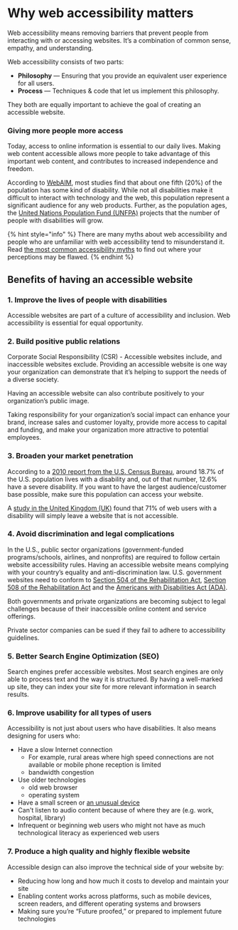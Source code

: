 # Why web accessibility matters

Web accessibility means removing barriers that prevent people from interacting with or accessing websites. It’s a combination of common sense, empathy, and understanding.

Web accessibility consists of two parts:

* **Philosophy** — Ensuring that you provide an equivalent user experience for all users.
* **Process** — Techniques & code that let us implement this philosophy.

They both are equally important to achieve the goal of creating an accessible website.

### Giving more people more access

Today, access to online information is essential to our daily lives. Making web content accessible allows more people to take advantage of this important web content, and contributes to increased independence and freedom.

According to [WebAIM](https://webaim.org/), most studies find that about one fifth \(20%\) of the population has some kind of disability. While not all disabilities make it difficult to interact with technology and the web, this population represent a significant audience for any web products. Further, as the population ages, the [United Nations Population Fund \(UNFPA\)](https://www.unfpa.org/publications/ageing-twenty-first-century) projects that the number of people with disabilities will grow.

{% hint style="info" %}
There are many myths about web accessibility and people who are unfamiliar with web accessibility tend to misunderstand it. Read [the most common accessibility myths](https://www.boia.org/blog/website-accessibility-isnt-what-you-think-it-is-10-myths-busted) to find out where your perceptions may be flawed.
{% endhint %}

## Benefits of having an accessible website

### 1. Improve the lives of people with disabilities

Accessible websites are part of a culture of accessibility and inclusion. Web accessibility is essential for equal opportunity.

### 2. Build positive public relations

Corporate Social Responsibility \(CSR\) - Accessible websites include, and inaccessible websites exclude. Providing an accessible website is one way your organization can demonstrate that it’s helping to support the needs of a diverse society.

Having an accessible website can also contribute positively to your organization’s public image.

Taking responsibility for your organization’s social impact can enhance your brand, increase sales and customer loyalty, provide more access to capital and funding, and make your organization more attractive to potential employees.

### 3. Broaden your market penetration

According to a [2010 report from the U.S. Census Bureau](https://www.census.gov/content/dam/Census/library/publications/2012/demo/p70-131.pdf), around 18.7% of the U.S. population lives with a disability and, out of that number, 12.6% have a severe disability. If you want to have the largest audience/customer base possible, make sure this population can access your website.

A [study in the United Kingdom \(UK\)](https://disability-smart.com/2017/01/10/is-there-really-a-business-case-for-website-accessibility/) found that 71% of web users with a disability will simply leave a website that is not accessible.

### 4. Avoid discrimination and legal complications

In the U.S., public sector organizations \(government-funded programs/schools, airlines, and nonprofits\) are required to follow certain website accessibility rules. Having an accessible website means complying with your country’s equality and anti-discrimination law. U.S. government websites need to conform to [Section 504 of the Rehabilitation Act](https://www.dol.gov/oasam/regs/statutes/sec504.htm), [Section 508 of the Rehabilitation Act](https://section508.gov/manage/laws-and-policies) and the [Americans with Disabilities Act \(ADA\)](https://www.ada.gov/).

Both governments and private organizations are becoming subject to legal challenges because of their inaccessible online content and service offerings.

Private sector companies can be sued if they fail to adhere to accessibility guidelines.

### 5. Better Search Engine Optimization \(SEO\)

Search engines prefer accessible websites. Most search engines are only able to process text and the way it is structured. By having a well-marked up site, they can index your site for more relevant information in search results.

### 6. Improve usability for all types of users

Accessibility is not just about users who have disabilities. It also means designing for users who:

* Have a slow Internet connection
  * For example, rural areas where high speed connections are not available or mobile phone reception is limited
  * bandwidth congestion
* Use older technologies
  * old web browser
  * operating system
* Have a small screen or [an unusual device](https://deviceatlas.com/blog/which-devices-have-browsers)
* Can't listen to audio content because of where they are \(e.g. work, hospital, library\)
* Infrequent or beginning web users who might not have as much technological literacy as experienced web users

### 7. Produce a high quality and highly flexible website

Accessible design can also improve the technical side of your website by:

* Reducing how long and how much it costs to develop and maintain your site 
* Enabling content works across platforms, such as mobile devices, screen readers, and different operating systems and browsers
* Making sure you’re “Future proofed,” or prepared to implement future technologies

